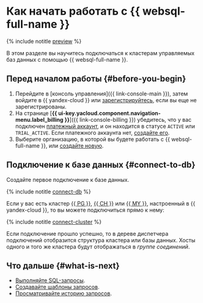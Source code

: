 # Как начать работать с {{ websql-full-name }}

{% include notitle [preview](../_includes/note-preview-by-request.md) %}

В этом разделе вы научитесь подключаться к кластерам управляемых баз данных с помощью {{ websql-full-name }}.

## Перед началом работы {#before-you-begin}

1. Перейдите в [консоль управления]({{ link-console-main }}), затем войдите в {{ yandex-cloud }} или [зарегистрируйтесь](https://yandex.ru/support/id/authorization/registration.html), если вы еще не зарегистрированы.
1. На странице [**{{ ui-key.yacloud.component.navigation-menu.label_billing }}**]({{ link-console-billing }}) убедитесь, что у вас подключен [платежный аккаунт](../billing/concepts/billing-account.md), и он находится в статусе `ACTIVE` или `TRIAL_ACTIVE`. Если платежного аккаунта нет, [создайте его](../billing/quickstart/index.md).
1. Выберите организацию, в которой вы будете работать с {{ websql-full-name }}, или [создайте новую](../organization/operations/enable-org).

## Подключение к базе данных {#connect-to-db}

Создайте первое подключение к базе данных.

{% include notitle [connect-db](../_includes/websql/connect-to-db.md) %}

Если у вас есть кластер [{{ PG }}](../managed-postgresql/operations/cluster-list.md), [{{ CH }}](../managed-clickhouse/operations/cluster-list.md) или [{{ MY }}](../managed-mysql/operations/cluster-list.md), настроенный в {{ yandex-cloud }}, то вы можете подключиться прямо к нему:

{% include notitle [connect-cluster](../_includes/websql/connect-to-cluster.md) %}

Если подключение прошло успешно, то в дереве диспетчера подключений отобразится структура кластера или базы данных. Хосты одного и того же кластера будут отображаться в _группе соединений_.

## Что дальше {#what-is-next}

* [Выполняйте SQL-запросы](operations/query-executor.md).
* [Создавайте шаблоны запросов](operations/templates.md).
* [Просматривайте историю запросов](operations/history.md).